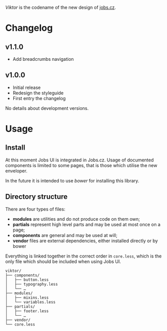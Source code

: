 *Viktor* is the codename of the new design of [jobs.cz](http://jobs.cz).

# <a name="changelog"></a>Changelog

## v1.1.0

- Add breadcrumbs navigation

## v1.0.0

- Initial release
- Redesign the styleguide
- First entry the changelog

No details about development versions.

# <a name="usage"></a>Usage

## Install

At this moment Jobs UI is integrated in Jobs.cz. Usage of documented components
is limited to some pages, that is those which utilise the new enveloper.

In the future it is intended to use *bower* for installing this library.

## Directory structure

There are four types of files:

- **modules** are utilities and do not produce code on them own;
- **partials** represent high level parts and may be used at most once on a page;
- **components** are general and may be used at will;
- **vendor** files are external dependencies, either installed directly or by bower

Everything is linked together in the correct order in `core.less`, which is the only file which should be included when using Jobs UI.

```
viktor/
├── components/
│   ├── button.less
│   ├── typography.less
│   └── …
├── modules/
│   ├── mixins.less
│   └── variables.less
├── partials/
│   ├── footer.less
│   └── …
├── vendor/
└── core.less
```
